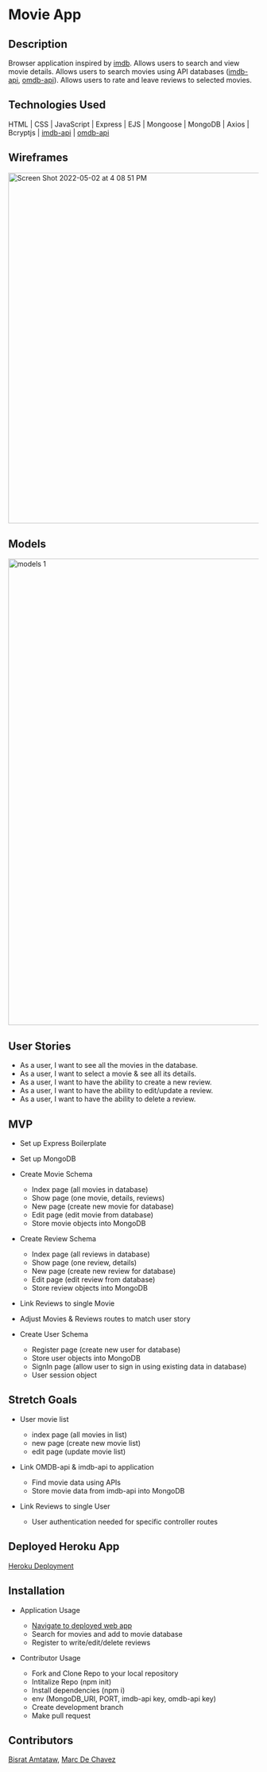 # Movie App

## Description 
Browser application inspired by [imdb](https://www.imdb.com/). Allows users to search and view movie details.
Allows users to search movies using API databases ([imdb-api](https://imdb-api.com/), [omdb-api](http://www.omdbapi.com/)). 
Allows users to rate and leave reviews to selected movies.

## Technologies Used
HTML | CSS | JavaScript | Express | EJS | Mongoose | MongoDB | Axios | Bcryptjs | [imdb-api](https://imdb-api.com/) | [omdb-api](http://www.omdbapi.com/)

## Wireframes
<img width="705" alt="Screen Shot 2022-05-02 at 4 08 51 PM" src="https://user-images.githubusercontent.com/99110345/166318309-50468d33-474a-4899-b339-33af6bb6a450.png">

## Models
<img width="938" alt="models 1" src="https://user-images.githubusercontent.com/99110345/166248074-8ac80962-35b8-4165-85ea-aa0ca3651ea4.png">

## User Stories
- As a user, I want to see all the movies in the database.
- As a user, I want to select a movie & see all its details.
- As a user, I want to have the ability to create a new review.
- As a user, I want to have the ability to edit/update a review.
- As a user, I want to have the ability to delete a review.

## MVP
- Set up Express Boilerplate
- Set up MongoDB

- Create Movie Schema
  - Index page (all movies in database)
  - Show page (one movie, details, reviews)
  - New page (create new movie for database)
  - Edit page (edit movie from database)
  - Store movie objects into MongoDB

- Create Review Schema
  - Index page (all reviews in database)
  - Show page (one review, details)
  - New page (create new review for database)
  - Edit page (edit review from database)
  - Store review objects into MongoDB

- Link Reviews to single Movie
- Adjust Movies & Reviews routes to match user story

- Create User Schema
  - Register page (create new user for database)
  - Store user objects into MongoDB
  - SignIn page (allow user to sign in using existing data in database)
  - User session object

## Stretch Goals
- User movie list
  - index page (all movies in list)
  - new page (create new movie list)
  - edit page (update movie list)

- Link OMDB-api & imdb-api to application
  - Find movie data using APIs
  - Store movie data from imdb-api into MongoDB

- Link Reviews to single User
  - User authentication needed for specific controller routes

## Deployed Heroku App
[Heroku Deployment](https://movie-app-1305.herokuapp.com/)

## Installation
- Application Usage
  - [Navigate to deployed web app](https://movie-app-1305.herokuapp.com/)
  - Search for movies and add to movie database
  - Register to write/edit/delete reviews

- Contributor Usage
  - Fork and Clone Repo to your local repository
  - Intitalize Repo (npm init)
  - Install dependencies (npm i)
  - env (MongoDB_URI, PORT, imdb-api key, omdb-api key)
  - Create development branch
  - Make pull request

## Contributors
[Bisrat Amtataw](https://github.com/BISrat3), [Marc De Chavez](https://github.com/mdechavez5)

